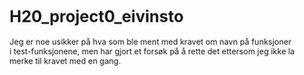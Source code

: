 # H20_project0_eivinsto

Jeg er noe usikker på hva som ble ment med kravet om navn på funksjoner
i test-funksjonene, men har gjort et forsøk på å rette det ettersom jeg ikke 
la merke til kravet med en gang.
